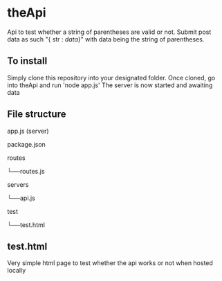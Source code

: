 # theApi
Api to test whether a string of parentheses are valid or not.
Submit post data as such "{ str : *data*}" with data being the string of parentheses.

## To install ##
Simply clone this repository into your designated folder.
Once cloned, go into theApi and run 'node app.js'
The server is now started and awaiting data

## File structure ##

app.js (server)

package.json

routes

└──routes.js

servers


└──api.js

test

└──test.html

## test.html ##

Very simple html page to test whether the api works or not when hosted locally

